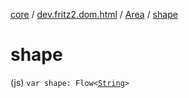 [core](../../index.md) / [dev.fritz2.dom.html](../index.md) / [Area](index.md) / [shape](./shape.md)

# shape

(js) `var shape: Flow<`[`String`](https://kotlinlang.org/api/latest/jvm/stdlib/kotlin/-string/index.html)`>`